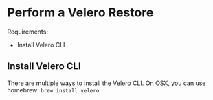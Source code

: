# Perform a Velero Restore

Requirements:
* Install Velero CLI

## Install Velero CLI

There are multiple ways to install the Velero CLI. On OSX, you can use homebrew: `brew install velero`.